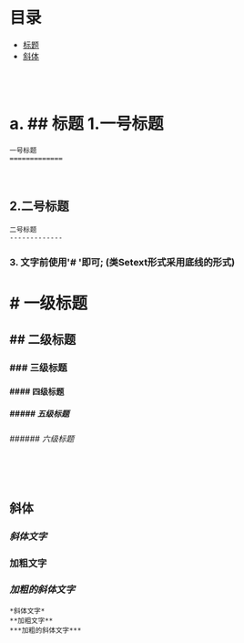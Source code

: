 # 目录
  - [标题](#title)
  - [斜体](#xieti)

<br/><br/>

a. ## <span id = "title">**标题**</span>
1.一号标题
=============

```string
一号标题
=============
```
</br>

2.二号标题
-------------

```string
二号标题
-------------
```
### 3. 文字前使用'# '即可; (类Setext形式采用底线的形式)
# # 一级标题
## ## 二级标题
### ### 三级标题 
#### #### 四级标题 
##### ##### 五级标题 
###### ###### 六级标题

<br/><br/>

## <span id = "xieti">**斜体**</span>
### *斜体文字*
### **加粗文字**
### ***加粗的斜体文字***
```string
*斜体文字*
**加粗文字**
***加粗的斜体文字***
```
